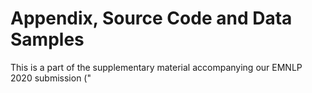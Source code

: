 # Appendix, Source Code and Data Samples

This is a part of the supplementary material accompanying our EMNLP 2020 submission ("<title>").

## Appendix

We provided a detailed appendix in `appendix.pdf` in the root folder of this paper. This appendix has important hyperparameter choices, our survey of evaluations used in prior work, more comparisons with prior work, details of our dataset collection process, style-wise results of our system on our proposed dataset and lots of generated outputs.

## Dataset Samples

We present 1000 sentences from each our of our eleven diverse styles in `data_samples`. **WARNING**: These samples have not been filtered by profanity / toxicity and some sentences contain expletives or disturbing content. For the purpose of peer-review, we wanted to preserve our original data distribution as far as possible. We recognize this issue with the dataset and the potential harms it could have. We plan to discuss this at length before the eventual release and at the very least plan to add a datasheet discussing these limitations at length.

## Style Transferred Outputs

We style transfer each of the 1000 sentences in **Dataset Samples** to every other style and provide the outputs in `outputs`. These HTML files are best viewed using a browser. **WARNING**: These samples have not been filtered by profanity / toxicity and some sentences might contain expletives or disturbing content since the original dataset contained them. For the purpose of peer-review, we wanted to preserve our original outputs as far as possible. We recognize this issue with the dataset and the potential harms it could have. We plan to discuss this at length before the eventual demo of our system, perhaps adding toxicity filters to our system.

## Source Code

Note: **This source code is very preliminary and is for reference only**. This codebase was used to train all the GPT2 models in our paper (both paraphrase and inverse paraphrase models). While the codebase has configurations for many complex preliminary experiments (which did not work out), we've set the configurations to the models eventually presented in the paper.

Note that this codebase does not contain dataset preprocessing or postprocessing scripts which are necessary to run experiments in the paper. We plan to make a proper Github release of the source code, datasets, model checkpoints, model outputs and a live demo of our system after the acceptance of the paper to ensure the results are fully reproducible and extendable.

Our source code is located in `gpt2_finetune`. Additionally, we use a modified version of the Transformers library in `transformers`. The only modification made is to run the style code model ablation study, which is a minor modification to `transformers/transformers/modeling_gpt2.py`.

#### Installation

This codebase uses PyTorch 1.2 installed with CUDA 9.2. All libraries can be installed from `pip` except `transformers`, for which we've used a local fork (install it using `pip install --editable .`).

### Description of Files

These descriptions are for files inside our main source code folder `gpt2_finetune/`. The best starting points are `schedule.py` and `hyperparameters_config.py`.

1. `args.py` - List of argument flags used for finetuning GPT2 with default values.
2. `data_utils.py`, `dataset_config.py` - Methods and classes to configure dataset and decide data preprocessing steps. 
3. `hyperparameter_config.py` - The list of hyperparameters used for training our diverse paraphrase model as well as the inverse paraphrase models.
5. `run_generation_dynamic.py` - The less preferred method to generate text using our models which integrates with our `Dataset` classes in `style_dataset.py`. The recommended way is using the `GPT2Generator` API in `utils.py`. This script is called in `run_generation_gpt2_template.sh`.
6. `run_lm_finetuning_dynamic.py` - The primary script for finetuning models and evaluating models (in terms of perplexity). This script is called in `run_finetune_gpt2_template.sh` as well as `run_evaluate_gpt2_template.sh`.
7. `schedule.py` - Use the hyperparameters in `hyperparameter_config.py` to fill in bash scripts `run_*.sh` and schedule them on a SLURM cluster. Filled in examples of finetuning scripts are present in `examples/`
8. `style_dataset.py` - The Pytorch `Dataset` objects used for our paraphrase dataset and inverse paraphrase dataset.
9. `utils.py` - An important file containing the lowest level details of the training process and most importantly the `GPT2Generator` API which is used to perform generation. This API is very easy to use and loads any pretrained model. A user can easily specify the inputs as text in a list and the API will minibatch it and perform generation taking care of all the necessary preprocessing.

Finally, `saved_models`, `slurm-schedulers`, `logs`, `runs` are folders which contain experiment logs.
